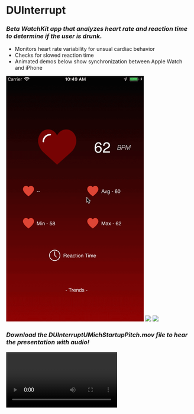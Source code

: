 # DUInterrupt
### _Beta WatchKit app that analyzes heart rate and reaction time to determine if the user is drunk._
* Monitors heart rate variability for unsual cardiac behavior
* Checks for slowed reaction time
* Animated demos below show synchronization between Apple Watch and iPhone

![](phonetest.gif)
![](watch.gif)
![](DUInterruptUMichStartupPitch.gif)

### _Download the DUInterruptUMichStartupPitch.mov file to hear the presentation with audio!_
![](DUInterruptUMichStartupPitch.mov)<br/>
